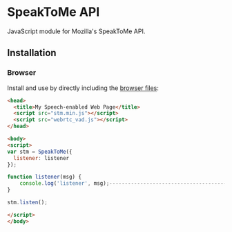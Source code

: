 # SpeakToMe API

<!--
[![Version](http://img.shields.io/npm/v/speaktomejs.svg?style=flat-square)](https://npmjs.org/package/speaktomejs)
[![License](http://img.shields.io/npm/l/speaktomejs.svg?style=flat-square)](https://npmjs.org/package/speaktomejs)
-->

JavaScript module for Mozilla&#39;s SpeakToMe API.

## Installation

### Browser

Install and use by directly including the [browser files](dist):

```html
<head>
  <title>My Speech-enabled Web Page</title>
  <script src="stm.min.js"></script>
  <script src="webrtc_vad.js"></script>
</head>

<body>
<script>
var stm = SpeakToMe({
  listener: listener
});

function listener(msg) {
	console.log('listener', msg);---------------------------------------------------------------------
}

stm.listen();

</script>
</body>
```
